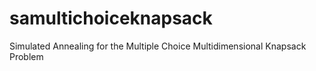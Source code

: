 # samultichoiceknapsack
Simulated Annealing for the Multiple Choice Multidimensional Knapsack Problem
